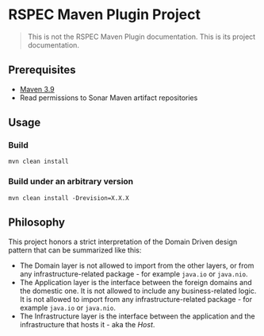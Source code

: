 # RSPEC Maven Plugin Project

> This is not the RSPEC Maven Plugin documentation. This is its project documentation.

## Prerequisites

* [Maven 3.9](https://maven.apache.org/index.html)
* Read permissions to Sonar Maven artifact repositories

## Usage

### Build

```shell
mvn clean install
```

### Build under an arbitrary version

```shell
mvn clean install -Drevision=X.X.X
```

## Philosophy

This project honors a strict interpretation of the Domain Driven design pattern that can be summarized like this:

* The Domain layer is not allowed to import from the other layers, or from any infrastructure-related package - for example `java.io` or `java.nio`.
* The Application layer is the interface between the foreign domains and the domestic one. It is not allowed to include any business-related logic. It is not allowed to import from any infrastructure-related package - for example `java.io` or `java.nio`.
* The Infrastructure layer is the interface between the application and the infrastructure that hosts it - aka the _Host_.